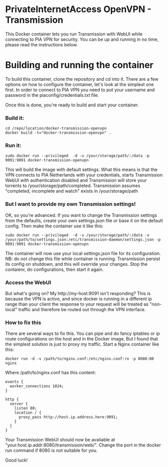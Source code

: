 PrivateInternetAccess OpenVPN - Transmission
===
This Docker container lets you run Transmission with WebUI while connecting to PIA VPN for security. You can be up and running in no time, please read the instructions below.

# Building and running the container
To build this container, clone the repository and cd into it. There are a few options on how to configure the container, let's look at the simplest one first. In order to connect to PIA VPN you need to put your username and password in the piaconfig/credentials.txt file.

Once this is done, you're ready to build and start your container.

### Build it:
```
cd /repo/location/docker-transmission-openvpn
docker build -t="docker-transmission-openvpn" .
```
### Run it:
```
sudo docker run --privileged  -d -v /your/storage/path/:/data -p 9091:9091 docker-transmission-openvpn
```

This will build the image with default settings. What this means is that the VPN connects to PIA Netherlands with your credentials, starts Transmission WebUI with authentication disabled and Transmission will store your torrents to /your/storage/path/completed. Transmission assumes "completed, incomplete and watch" exists in /your/storage/path

### But I want to provide my own Transmission settings!
OK, so you're advanced. If you want to change the Transmission settings from the defaults, create your own settings.json file or base it on the default config. Then make the container use it like this:
```
sudo docker run --privileged  -d -v /your/storage/path/:/data -v /your/path/to/settings.json:/etc/transmission-daemon/settings.json -p 9091:9091 docker-transmission-openvpn
```

The container will now use your local settings.json file for its configuration.
NB: do not change this file while container is running. Transmission persist its config on shutdown, and this will override your changes. Stop the contaienr, do configurations, then start it again.

### Access the WebUI
But what's going on? My http://my-host:9091 isn't responding?
This is because the VPN is active, and since docker is running in a different ip range than your client the response to your request will be treated as "non-local" traffic and therefore be routed out through the VPN interface.

### How to fix this
There are several ways to fix this. You can pipe and do fancy iptables or ip route configurations on the host and in the Docker image. But I found that the simplest solution is just to proxy my traffic. Start a Nginx container like this:
```
docker run -d -v /path/to/nginx.conf:/etc/nginx.conf:ro -p 8080:80 nginx
```
Where /path/to/nginx.conf has this content:
```
events {
  worker_connections 1024;
}

http {
  server {
    listen 80;
    location / {
      proxy_pass http://host.ip.address.here:9091;
    }
  }
}
```
Your Transmission WebUI should now be avaliable at "your.host.ip.addr:8080/transmission/web/".
Change the port in the docker run command if 8080 is not suitable for you.

Good luck!

